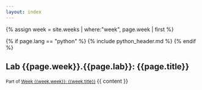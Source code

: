 ```yaml
---
layout: index
---
```


{% assign week = site.weeks | where:"week", page.week | first %}

{% if page.lang == "python" %}
{% include python_header.md %}
{% endif %}
<h2>Lab {{page.week}}.{{page.lab}}: {{page.title}}</h2>
<small>
    Part of 
    <a href="{{week.url | relative_url }}">Week {{week.week}}: {{week.title}}</a>
</small>
{{ content }}
